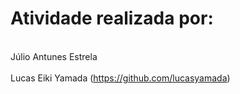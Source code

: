 # Atividade realizada por:
</br>Júlio Antunes Estrela</br>
</br>Lucas Eiki Yamada (https://github.com/lucasyamada)</br>

